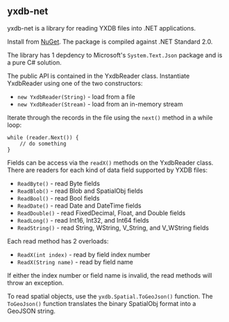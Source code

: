 ## yxdb-net

yxdb-net is a library for reading YXDB files into .NET applications.

Install from [NuGet](https://www.nuget.org/packages/yxdb). The package is compiled against .NET Standard 2.0.

The library has 1 depdency to Microsoft's `System.Text.Json` package and is a pure C# solution.

The public API is contained in the YxdbReader class. Instantiate YxdbReader using one of the two constructors:
* `new YxdbReader(String)` - load from a file
* `new YxdbReader(Stream)` - load from an in-memory stream

Iterate through the records in the file using the `next()` method in a while loop:

```
while (reader.Next()) {
    // do something
}
```

Fields can be access via the `readX()` methods on the YxdbReader class. There are readers for each kind of data field supported by YXDB files:
* `ReadByte()` - read Byte fields
* `ReadBlob()` - read Blob and SpatialObj fields
* `ReadBool()` - read Bool fields
* `ReadDate()` - read Date and DateTime fields
* `ReadDouble()` - read FixedDecimal, Float, and Double fields
* `ReadLong()` - read Int16, Int32, and Int64 fields
* `ReadString()` - read String, WString, V_String, and V_WString fields

Each read method has 2 overloads:
* `ReadX(int index)` - read by field index number
* `ReadX(String name)` - read by field name

If either the index number or field name is invalid, the read methods will throw an exception.

To read spatial objects, use the `yxdb.Spatial.ToGeoJson()` function. The `ToGeoJson()` function translates the binary SpatialObj format into a GeoJSON string.